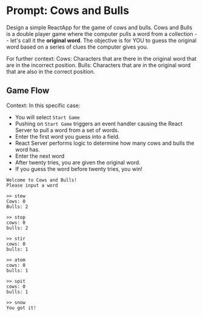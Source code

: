 # Prompt: Cows and Bulls

Design a simple ReactApp for the game of cows and bulls. Cows and Bulls is a double player game where the computer pulls a word from a collection -- let's call it the **original word**. The objective is for YOU to guess the original word based on a series of clues the computer gives you.

For further context:
Cows: Characters that are there in the original word that are in the incorrect position.
Bulls: Characters that are in the original word that are also in the correct position.

## Game Flow
 Context: In this specific case:
  - You will select `Start Game`
  - Pushing on `Start Game` triggers an event handler causing the React Server to pull a word from a set of words.  
  - Enter the first word you guess into a field.
  - React Server performs logic to determine how many cows and bulls the word has.
  - Enter the next word
  - After twenty tries, you are given the original word.
  - If you guess the word before twenty tries, you win!
```
Welcome to Cows and Bulls!
Please input a word

>> stew
Cows: 0
Bulls: 2

>> stop
cows: 0
bulls: 2

>> stir
cows: 0
bulls: 1

>> atom
cows: 0
bulls: 1

>> spit
cows: 0
bulls: 1

>> snow
You got it!  

```
